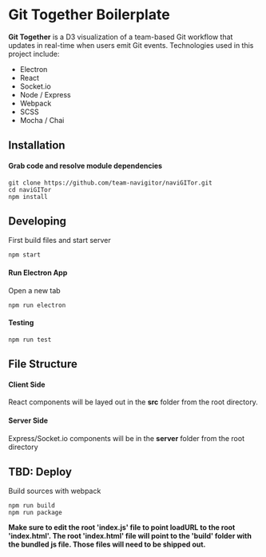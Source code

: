 # Git Together Boilerplate

__Git Together__ is a D3 visualization of a team-based Git workflow that updates in real-time when users emit Git events. Technologies used in this project include:

  - Electron
  - React
  - Socket.io
  - Node / Express
  - Webpack
  - SCSS
  - Mocha / Chai

## Installation

#### Grab code and resolve module dependencies

	git clone https://github.com/team-navigitor/naviGITor.git
	cd naviGITor
	npm install

## Developing

First build files and start server
```
npm start
```

#### Run Electron App

Open a new tab
```
npm run electron
```
	
#### Testing

	npm run test

## File Structure

#### Client Side

React components will be layed out in the __src__ folder from the root directory.

#### Server Side

Express/Socket.io components will be in the __server__ folder from the root directory


## TBD: Deploy
Build sources with webpack
```
npm run build
npm run package
```

__Make sure to edit the root 'index.js' file to point loadURL to the root 'index.html'. The root 'index.html' file will point to the 'build' folder with the bundled js file. Those files will need to be shipped out.__
